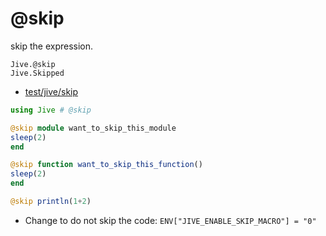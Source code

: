 # @skip

skip the expression.

```@docs
Jive.@skip
Jive.Skipped
```

* [test/jive/skip](https://github.com/wookay/Jive.jl/blob/master/test/jive/skip)

```julia
using Jive # @skip

@skip module want_to_skip_this_module
sleep(2)
end

@skip function want_to_skip_this_function()
sleep(2)
end

@skip println(1+2)
```

  - Change to do not skip the code: `ENV["JIVE_ENABLE_SKIP_MACRO"] = "0"`
